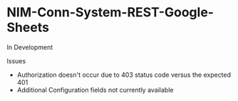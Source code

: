 # NIM-Conn-System-REST-Google-Sheets

In Development

Issues
- Authorization doesn't occur due to 403 status code versus the expected 401
- Additional Configuration fields not currently available
